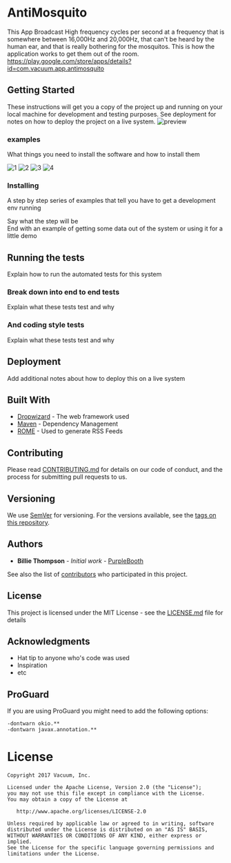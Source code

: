 # AntiMosquito





This App Broadcast High frequency cycles per second at a frequency that is somewhere between 16,000Hz and 20,000Hz, that can't be 
heard by the human ear, and that is really bothering for the mosquitos. This is how the application works to get them out of the room.
https://play.google.com/store/apps/details?id=com.vacuum.app.antimosquito

## Getting Started

These instructions will get you a copy of the project up and running on your local machine for development and testing purposes. See deployment for notes on how to deploy the project on a live system.
![preview](https://user-images.githubusercontent.com/16405013/29244363-b9e455f6-7fb6-11e7-9257-ed1e1b479735.jpg)

### examples

What things you need to install the software and how to install them

![1](https://user-images.githubusercontent.com/16405013/29244380-05b22300-7fb7-11e7-9e5a-9a07b09e2751.jpg)
![2](https://user-images.githubusercontent.com/16405013/29244377-f1ec3b8a-7fb6-11e7-9ce5-173592b54c2a.jpg)
![3](https://user-images.githubusercontent.com/16405013/29244378-f1f516a6-7fb6-11e7-832c-6f90442c745c.jpg)
![4](https://user-images.githubusercontent.com/16405013/29244376-f1df1298-7fb6-11e7-868f-492aa00ef960.jpg)


### Installing

A step by step series of examples that tell you have to get a development env running

Say what the step will be  
End with an example of getting some data out of the system or using it for a little demo

## Running the tests

Explain how to run the automated tests for this system

### Break down into end to end tests

Explain what these tests test and why


### And coding style tests

Explain what these tests test and why


## Deployment

Add additional notes about how to deploy this on a live system

## Built With

* [Dropwizard](http://www.dropwizard.io/1.0.2/docs/) - The web framework used
* [Maven](https://maven.apache.org/) - Dependency Management
* [ROME](https://rometools.github.io/rome/) - Used to generate RSS Feeds

## Contributing

Please read [CONTRIBUTING.md](https://gist.github.com/PurpleBooth/b24679402957c63ec426) for details on our code of conduct, and the process for submitting pull requests to us.

## Versioning

We use [SemVer](http://semver.org/) for versioning. For the versions available, see the [tags on this repository](https://github.com/your/project/tags). 

## Authors

* **Billie Thompson** - *Initial work* - [PurpleBooth](https://github.com/PurpleBooth)

See also the list of [contributors](https://github.com/your/project/contributors) who participated in this project.

## License

This project is licensed under the MIT License - see the [LICENSE.md](LICENSE.md) file for details

## Acknowledgments

* Hat tip to anyone who's code was used
* Inspiration
* etc

ProGuard
--------

If you are using ProGuard you might need to add the following options:
```
-dontwarn okio.**
-dontwarn javax.annotation.**
```


License
=======

    Copyright 2017 Vacuum, Inc.

    Licensed under the Apache License, Version 2.0 (the "License");
    you may not use this file except in compliance with the License.
    You may obtain a copy of the License at

       http://www.apache.org/licenses/LICENSE-2.0

    Unless required by applicable law or agreed to in writing, software
    distributed under the License is distributed on an "AS IS" BASIS,
    WITHOUT WARRANTIES OR CONDITIONS OF ANY KIND, either express or implied.
    See the License for the specific language governing permissions and
    limitations under the License.


